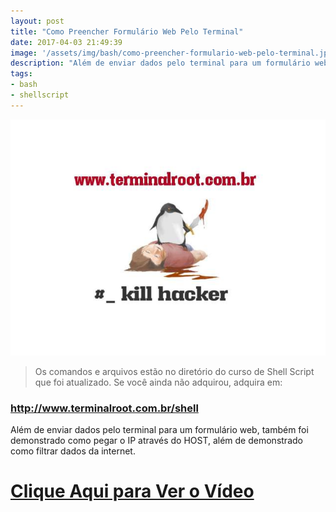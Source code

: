 ```yaml
---
layout: post
title: "Como Preencher Formulário Web Pelo Terminal"
date: 2017-04-03 21:49:39
image: '/assets/img/bash/como-preencher-formulario-web-pelo-terminal.jpg'
description: "Além de enviar dados pelo terminal para um formulário web, também foi demonstrado como pegar o IP através do HOST."
tags:
- bash
- shellscript
---
```


![Como Preencher Formulário Web Pelo Terminal](/assets/img/bash/como-preencher-formulario-web-pelo-terminal.jpg "Como Preencher Formulário Web Pelo Terminal")

> Os comandos e arquivos estão no diretório do curso de Shell Script que foi atualizado. Se você ainda não adquirou, adquira em: 
### <http://www.terminalroot.com.br/shell>

Além de enviar dados pelo terminal para um formulário web, também foi demonstrado como pegar o IP através do HOST, além de demonstrado como filtrar dados da internet.


# [Clique Aqui para Ver o Vídeo](https://www.youtube.com/watch?v=ofXt14uzFCo)


<script async src="https://pagead2.googlesyndication.com/pagead/js/adsbygoogle.js"></script>

<!-- Informat -->
<ins class="adsbygoogle"
 style="display:block"
 data-ad-client="ca-pub-2838251107855362"
 data-ad-slot="2327980059"
 data-ad-format="auto"
 data-full-width-responsive="true"></ins>

<script>
(adsbygoogle = window.adsbygoogle || []).push({});
</script>

